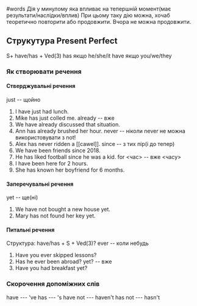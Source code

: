 #words 
Дія у минулому яка впливає на тепершній момент(має результати/наслідки/вплив)
При цьому таку дію можна, хочаб теоретично повторити або продовжити.
Вчора не можна продовжити.
## Струкутура Present Perfect
S+ have/has + Ved(3)
has якщо he/she/it
have якщо you/we/they
### Як створювати речення

#### Стверджувальні речення
just -- щойно
1. l have just had lunch.
2. Mike has just colled me.
already -- вже
1. We have already discussed that situation.
2. Ann has already brushed her hour.
never -- ніколи
never не можна використовувати з not!
1. Alex has never ridden a [[cawel]].
since -- з тих пір(і до тепер)
1. We have been friends since 2018.
2. He has liked football since he was a kid.
for <час> -- вже <часу>
1. l have been here for 2 hours.
2. She has known her boyfriend for 6 months.
#### Заперечувальні речення
yet -- ще(ні)
1. We have not bought a new house yet.
2. Mary has not found her key yet.
#### Питальні речення
Структура: have/has + S + Ved(3)?
ever -- коли небудь
1. Have you ever skipped lessons?
2. Has he ever been abroad?
yet? -- вже
1. Have you had breakfast yet?

### Скорочення допоміжних слів
have --- 've
has --- 's
have not --- haven't
has not --- hasn't

